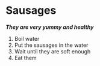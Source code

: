 # Sausages
_**They are very yummy and healthy**_

1. Boil water
2. Put the sausages in the water
3. Wait until they are soft enough
4. Eat them
